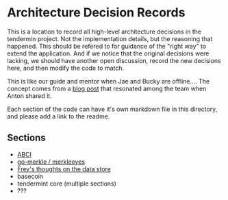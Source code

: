 # Architecture Decision Records

This is a location to record all high-level architecture decisions in the tendermin project.  Not the implementation details, but the reasoning that happened.  This should be refered to for guidance of the "right way" to extend the application.  And if we notice that the original decisions were lacking, we should have another open discussion, record the new decisions here, and then modify the code to match.

This is like our guide and mentor when Jae and Bucky are offline.... The concept comes from a [blog post](https://product.reverb.com/documenting-architecture-decisions-the-reverb-way-a3563bb24bd0#.78xhdix6t) that resonated among the team when Anton shared it.

Each section of the code can have it's own markdown file in this directory, and please add a link to the readme.

## Sections

* [ABCI](./ABCI.md)
* [go-merkle / merkleeyes](./merkle.md)
* [Frey's thoughts on the data store](./merkle-frey.md)
* basecoin
* tendermint core (multiple sections)
* ???
